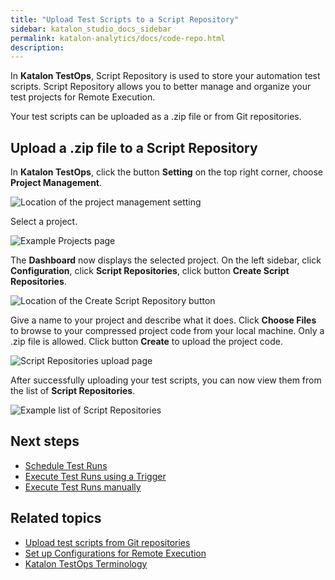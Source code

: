 ```yaml
---
title: "Upload Test Scripts to a Script Repository" 
sidebar: katalon_studio_docs_sidebar
permalink: katalon-analytics/docs/code-repo.html 
description: 
---
```

In **Katalon TestOps**, Script Repository is used to store your automation test scripts. Script Repository allows you to better manage and organize your test projects for Remote Execution.

Your test scripts can be uploaded as a .zip file or from Git repositories.

## Upload a .zip file to a Script Repository

 In **Katalon TestOps**, click the button **Setting** on the top right corner, choose **Project Management**.

 ![Location of the project management setting](https://github.com/katalon-studio/docs-images/raw/master/katalon-analytics/docs/code-repo/kt2_project_management.png)

 Select a project.

![Example Projects page](https://github.com/katalon-studio/docs-images/raw/master/katalon-analytics/docs/code-repo/kt2_choose_project.png)

The **Dashboard** now displays the selected project. On the left sidebar, click **Configuration**, click **Script Repositories**, click button **Create Script Repositories**.

![Location of the Create Script Repository button](https://github.com/katalon-studio/docs-images/raw/master/katalon-analytics/docs/code-repo/kt2_create_script_repo.png)

Give a name to your project and describe what it does. Click **Choose Files** to browse to your compressed project code from your local machine. Only a .zip file is allowed. Click button **Create** to upload the project code.

![Script Repositories upload page](https://github.com/katalon-studio/docs-images/raw/master/katalon-analytics/docs/code-repo/kt2_choose_file_upload.png)

After successfully uploading your test scripts, you can now view them from the list of **Script Repositories**.

![Example list of Script Repositories](https://github.com/katalon-studio/docs-images/raw/master/katalon-analytics/docs/code-repo/kt2_script_repository.png)

## Next steps

- [Schedule Test Runs](/katalon-analytics/docs/create-plan.html)
- [Execute Test Runs using a Trigger](/katalon-analytics/docs/kt-scheduler.html)
- [Execute Test Runs manually](/katalon-analytics/docs/execute-test-run.html)

## Related topics

- [Upload test scripts from Git repositories](https://docs.katalon.com/katalon-analytics/docs/git-test-project.html)
- [Set up Configurations for Remote Execution](/katalon-analytics/docs/test-run-config.html)
- [Katalon TestOps Terminology](https://docs.katalon.com/katalon-analytics/docs/testops-terminology.html)
